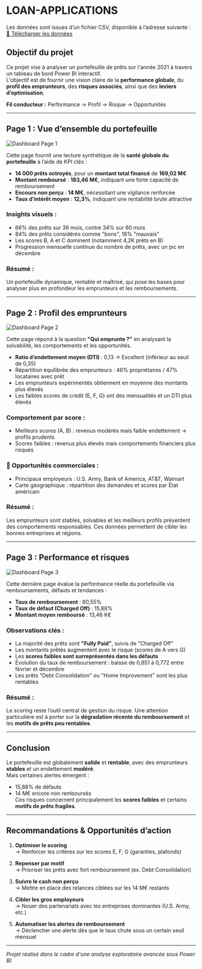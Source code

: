 
#  LOAN-APPLICATIONS

Les données sont issues d’un fichier CSV, disponible à l’adresse suivante :  
[🔗 Télécharger les données](https://drive.google.com/uc?export=download&id=1HDRIQEBe30WZdo9gvmz4PH-zcH8CIwsr)

##  Objectif du projet

Ce projet vise à analyser un portefeuille de prêts sur l'année 2021 à travers un tableau de bord Power BI interactif.  
L'objectif est de fournir une vision claire de la **performance globale**, du **profil des emprunteurs**, des **risques associés**, ainsi que des **leviers d’optimisation**.

 **Fil conducteur :** Performance → Profil → Risque → Opportunités

---

## Page 1 : Vue d’ensemble du portefeuille
![Dashboard Page 1](https://github.com/Lynnexxx/Power-bi-Reporting/tree/2c10e3ca7700ad42d0aabe5ea627ab1ecee5f0c4/Bank%20Loan%20Application/images/Page%201.png)

Cette page fournit une lecture synthétique de la **santé globale du portefeuille** à l’aide de KPI clés :

- **14 000 prêts octroyés**, pour un **montant total financé** de **169,02 M€**
- **Montant remboursé** : **183,46 M€**, indiquant une forte capacité de remboursement
- **Encours non perçu** : **14 M€**, nécessitant une vigilance renforcée
- **Taux d’intérêt moyen** : **12,3%**, indiquant une rentabilité brute attractive

###  Insights visuels :
- 66% des prêts sur 36 mois, contre 34% sur 60 mois
- 84% des prêts considérés comme "bons", 16% "mauvais"
- Les scores B, A et C dominent (notamment 4,2K prêts en B)
- Progression mensuelle continue du nombre de prêts, avec un pic en décembre

###  Résumé :
Un portefeuille dynamique, rentable et maîtrisé, qui pose les bases pour analyser plus en profondeur les emprunteurs et les remboursements.

---

##  Page 2 : Profil des emprunteurs
![Dashboard Page 2](https://github.com/Lynnexxx/Power-bi-Reporting/tree/2c10e3ca7700ad42d0aabe5ea627ab1ecee5f0c4/Bank%20Loan%20Application/images/Page%202.png)

Cette page répond à la question **"Qui emprunte ?"** en analysant la solvabilité, les comportements et les opportunités.

- **Ratio d’endettement moyen (DTI)** : 0,13 → Excellent (inférieur au seuil de 0,35)
- Répartition équilibrée des emprunteurs : 46% propriétaires / 47% locataires avec prêt
- Les emprunteurs expérimentés obtiennent en moyenne des montants plus élevés
- Les faibles scores de crédit (E, F, G) ont des mensualités et un DTI plus élevés

###  Comportement par score :
- Meilleurs scores (A, B) : revenus modérés mais faible endettement → profils prudents
- Scores faibles : revenus plus élevés mais comportements financiers plus risqués

### 🏢 Opportunités commerciales :
- Principaux employeurs : U.S. Army, Bank of America, AT&T, Walmart
- Carte géographique : répartition des demandes et scores par État américain

### Résumé :
Les emprunteurs sont stables, solvables et les meilleurs profils présentent des comportements responsables. Ces données permettent de cibler les bonnes entreprises et régions.

---

## Page 3 : Performance et risques
![Dashboard Page 3](https://github.com/Lynnexxx/Power-bi-Reporting/tree/2c10e3ca7700ad42d0aabe5ea627ab1ecee5f0c4/Bank%20Loan%20Application/images/Page%203.png)

Cette dernière page évalue la performance réelle du portefeuille via remboursements, défauts et tendances :

- **Taux de remboursement** : 80,55%  
- **Taux de défaut (Charged Off)** : 15,88%  
- **Montant moyen remboursé** : 13,46 K€

### Observations clés :
- La majorité des prêts sont **"Fully Paid"**, suivis de "Charged Off"
- Les montants prêtés augmentent avec le risque (scores de A vers G)
- Les **scores faibles sont surreprésentés dans les défauts**
- Évolution du taux de remboursement : baisse de 0,851 à 0,772 entre février et décembre
- Les prêts "Debt Consolidation" ou "Home Improvement" sont les plus rentables

### Résumé :
Le scoring reste l’outil central de gestion du risque. Une attention particulière est à porter sur la **dégradation récente du remboursement** et les **motifs de prêts peu rentables**.

---

## Conclusion

Le portefeuille est globalement **solide** et **rentable**, avec des emprunteurs **stables** et un endettement **modéré**.  
Mais certaines alertes émergent :  
- 15,88% de défauts  
- 14 M€ encore non remboursés  
Ces risques concernent principalement les **scores faibles** et certains **motifs de prêts fragiles**.

---

## Recommandations & Opportunités d’action

1. **Optimiser le scoring**  
   → Renforcer les critères sur les scores E, F, G (garanties, plafonds)

2. **Repenser par motif**  
   → Prioriser les prêts avec fort remboursement (ex. Debt Consolidation)

3. **Suivre le cash non perçu**  
   → Mettre en place des relances ciblées sur les 14 M€ restants

4. **Cibler les gros employeurs**  
   → Nouer des partenariats avec les entreprises dominantes (U.S. Army, etc.)

5. **Automatiser les alertes de remboursement**  
   → Déclencher une alerte dès que le taux chute sous un certain seuil mensuel

---

 *Projet réalisé dans le cadre d'une analyse exploratoire avancée sous Power BI.*  

